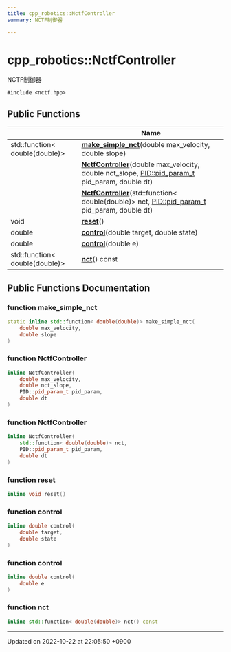 ```yaml
---
title: cpp_robotics::NctfController
summary: NCTF制御器 

---
```


# cpp_robotics::NctfController



NCTF制御器 


`#include <nctf.hpp>`

## Public Functions

|                | Name           |
| -------------- | -------------- |
| std::function< double(double)> | **[make_simple_nct](/cpp_robotics/doxybook/Classes/classcpp__robotics_1_1NctfController/#function-make-simple-nct)**(double max_velocity, double slope) |
| | **[NctfController](/cpp_robotics/doxybook/Classes/classcpp__robotics_1_1NctfController/#function-nctfcontroller)**(double max_velocity, double nct_slope, [PID::pid_param_t](/cpp_robotics/doxybook/Classes/structcpp__robotics_1_1PID_1_1pid__param__t/) pid_param, double dt) |
| | **[NctfController](/cpp_robotics/doxybook/Classes/classcpp__robotics_1_1NctfController/#function-nctfcontroller)**(std::function< double(double)> nct, [PID::pid_param_t](/cpp_robotics/doxybook/Classes/structcpp__robotics_1_1PID_1_1pid__param__t/) pid_param, double dt) |
| void | **[reset](/cpp_robotics/doxybook/Classes/classcpp__robotics_1_1NctfController/#function-reset)**() |
| double | **[control](/cpp_robotics/doxybook/Classes/classcpp__robotics_1_1NctfController/#function-control)**(double target, double state) |
| double | **[control](/cpp_robotics/doxybook/Classes/classcpp__robotics_1_1NctfController/#function-control)**(double e) |
| std::function< double(double)> | **[nct](/cpp_robotics/doxybook/Classes/classcpp__robotics_1_1NctfController/#function-nct)**() const |

## Public Functions Documentation

### function make_simple_nct

```cpp
static inline std::function< double(double)> make_simple_nct(
    double max_velocity,
    double slope
)
```


### function NctfController

```cpp
inline NctfController(
    double max_velocity,
    double nct_slope,
    PID::pid_param_t pid_param,
    double dt
)
```


### function NctfController

```cpp
inline NctfController(
    std::function< double(double)> nct,
    PID::pid_param_t pid_param,
    double dt
)
```


### function reset

```cpp
inline void reset()
```


### function control

```cpp
inline double control(
    double target,
    double state
)
```


### function control

```cpp
inline double control(
    double e
)
```


### function nct

```cpp
inline std::function< double(double)> nct() const
```


-------------------------------

Updated on 2022-10-22 at 22:05:50 +0900